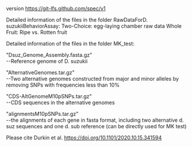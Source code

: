 version https://git-lfs.github.com/spec/v1

Detailed information of the files in the folder RawDataForD. suzukiiBehaviorAssay:
Two-Choice: egg-laying chamber raw data
Whole Fruit: Ripe vs. Rotten fruit

Detailed information of the files in the folder MK_test:

"Dsuz_Genome_Assembly.fasta.gz"     
--Reference genome of D. suzukii

"AlternativeGenomes.tar.gz"         
--Two alternative genomes constructed from major and minor alleles by removing SNPs with frequencies less than 10%  

"CDS-AltGenomeM10pSNPs.tar.gz"      
--CDS sequences in the alternative genomes  

"alignmentsM10pSNPs.tar.gz"         
--the alignments of each gene in fasta format, including two alternative d. suz sequences and one d. sub reference (can be directly used for MK test) 

Please cite Durkin  et al. https://doi.org/10.1101/2020.10.15.341594
